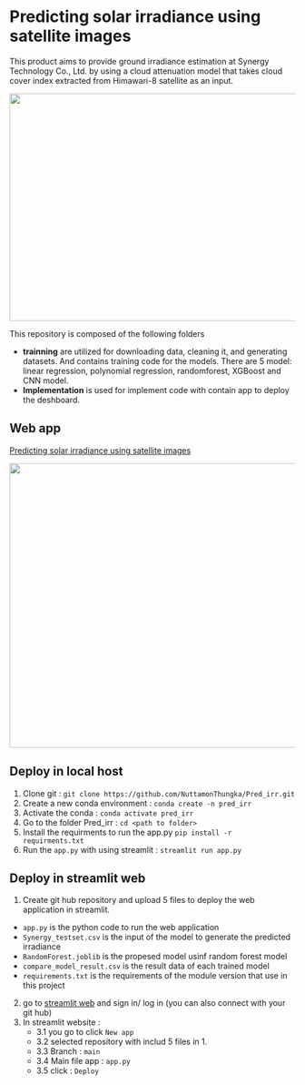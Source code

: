 # Predicting solar irradiance using satellite images

This product aims to provide ground irradiance estimation at Synergy Technology Co., Ltd. by using a cloud attenuation model that takes cloud cover index extracted from Himawari-8 satellite as an input.
<p align="center">
  <img src="https://github.com/NuttamonThungka/Predict_irradiance/assets/113121308/3dc3441f-f308-4e45-b666-9ae9fa957884" width="800" height="400" />
</p>

This repository is composed of the following folders
- **trainning** are utilized for downloading data, cleaning it, and generating datasets. And contains training code for the models. There are 5 model: linear regression, polynomial regression, randomforest, XGBoost and CNN model.
- **Implementation** is used for implement code with contain app to deploy the deshboard.
## Web app

[Predicting solar irradiance using satellite images](https://predirr-ixgmley8iuerkfnbm9ap4t.streamlit.app/)
<p align="center">
  <img src="https://github.com/NuttamonThungka/Predict_irradiance/assets/113121308/844f631a-2840-4d1a-95fb-5134eef8038a" width="900" height="500" />
</p>

## Deploy in local host
1. Clone git : ```git clone https://github.com/NuttamonThungka/Pred_irr.git```
2. Create a new conda environment : ```conda create -n pred_irr```
3. Activate the conda : ```conda activate pred_irr```
4. Go to the folder Pred_irr : ```cd <path to folder>```
5. Install the requirments to run the app.py ```pip install -r requirments.txt```
6. Run the ```app.py``` with using streamlit : ```streamlit run app.py```


## Deploy in streamlit web
1. Create git hub repository and upload 5 files to deploy the web application in streamlit.
- ```app.py``` is the python code to run the web application
- ```Synergy_testset.csv``` is the input of the model to generate the predicted irradiance
- ```RandomForest.joblib``` is the propesed model usinf random forest model
- ```compare_model_result.csv``` is the result data of each trained model
- ```requirements.txt``` is the requirements of the module version that use in this project

2. go to [streamlit web](https://streamlit.io/) and sign in/ log in (you can also connect with your git hub)
3. In streamlit website :
   - 3.1 you go to click ```New app```
   - 3.2 selected repository with includ 5 files in 1.
   - 3.3 Branch : ```main```
   - 3.4 Main file app : ```app.py```
   - 3.5 click : ```Deploy```


